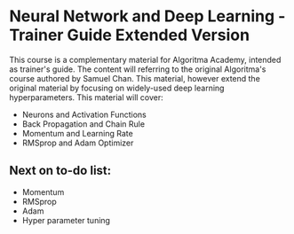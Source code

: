 # Neural Network and Deep Learning - Trainer Guide Extended Version

This course is a complementary material for Algoritma Academy, intended as trainer's guide. The content will referring to the original Algoritma's course authored by Samuel Chan. This material, however extend the original material by focusing on widely-used deep learning hyperparameters. This material will cover:

- Neurons and Activation Functions
- Back Propagation and Chain Rule
- Momentum and Learning Rate 
- RMSprop and Adam Optimizer

## Next on to-do list:
- Momentum
- RMSprop
- Adam
- Hyper parameter tuning

